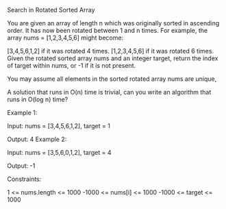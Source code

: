 Search in Rotated Sorted Array


You are given an array of length n which was originally sorted in ascending order. It has now been rotated between 1 and n times. For example, the array nums = [1,2,3,4,5,6] might become:

[3,4,5,6,1,2] if it was rotated 4 times.
[1,2,3,4,5,6] if it was rotated 6 times.
Given the rotated sorted array nums and an integer target, return the index of target within nums, or -1 if it is not present.

You may assume all elements in the sorted rotated array nums are unique,

A solution that runs in O(n) time is trivial, can you write an algorithm that runs in O(log n) time?

Example 1:

Input: nums = [3,4,5,6,1,2], target = 1

Output: 4
Example 2:

Input: nums = [3,5,6,0,1,2], target = 4

Output: -1

Constraints:

1 <= nums.length <= 1000
-1000 <= nums[i] <= 1000
-1000 <= target <= 1000
